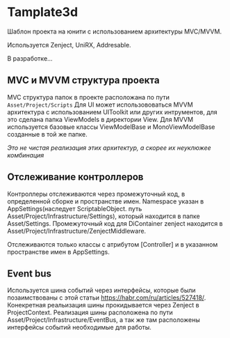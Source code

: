 # Tamplate3d
Шаблон проекта на юнити с использованием архитектуры MVC/MVVM.

Используется Zenject, UniRX, Addresable.

В разработке...

## MVC и MVVM структура проекта
MVC структура папок в проекте расположана по пути
```Asset/Project/Scripts``` Для UI может использововаться MVVM архитектура с использованием UIToolkit или других интрументов, для это сделана папка ViewModels в директории View. Для MVVM используется базовые классы ViewModelBase и MonoViewModelBase созданные в той же папке. 

*Это не чистая реализация этих архитектур, а скорее их неуклюжее комбинация*

## Отслеживание контроллеров
Контроллеры отслеживаются через промежуточный код, в определенной сборке и пространстве имен. Namespace указан в AppSettings(наследует ScriptableObject. путь Asset/Project/Infrastructure/Settings), который находится в папке Asset/Settings.
Промежуточный код для DiContainer zenject находится в Asset/Project/Infrastructure/ZenjectMiddleware.

Отслеживаются только классы с атрибутом [Controller] и в указанном пространстве имен в AppSettings.

## Event bus
Используется шина событий через интерфейсы, которые были позаимствованы с этой статьи https://habr.com/ru/articles/527418/.
Конекретная реальизация шины прокидывается через Zenject в ProjectContext.
Реализация шины расположена по пути Asset/Project/Infrastructure/EventBus, а так же там расположены интерфейсы событий необходимые для работы.

